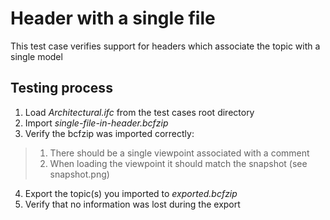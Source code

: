 # Header with a single file

This test case verifies support for headers which associate the topic with a single model

## Testing process

1. Load _Architectural.ifc_ from the test cases root directory
2. Import _single-file-in-header.bcfzip_
3. Verify the bcfzip was imported correctly:

> 1. There should be a single viewpoint associated with a comment
> 2. When loading the viewpoint it should match the snapshot (see snapshot.png)  


4. Export the topic(s) you imported to _exported.bcfzip_
5. Verify that no information was lost during the export